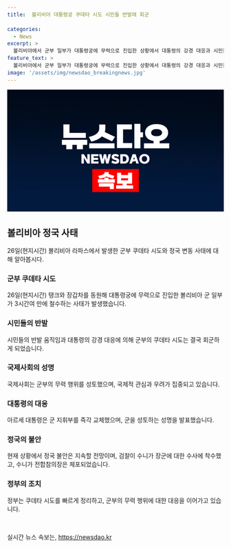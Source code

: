 ```yaml
---
title:  볼리비아 대통령궁 쿠데타 시도 시민들 반발에 회군

categories:
  - News
excerpt: >
  볼리비아에서 군부 일부가 대통령궁에 무력으로 진입한 상황에서 대통령의 강경 대응과 시민들의 반발에 군부는 철수했다. 이에 따라 군부의 무력 행위에 대한 국제사회와 국내의 성토했으며, 대통령은 군 지휘부를 즉각 교체했다. 이에 대한 인터넷 생중계 등을 통해 사태가 전파되었고, 국내의 혼란 또한 빚어졌다. 전합참의장은 체포되었으며, 수니가 장군의 정치 개입 가능성을 내세웠지만 대통령과의 관계는 갈라진 상태다. 모랄레스 전 대통령은 수니가 장군에 대한 고발을 준비하고 있으며, 정국 불안은 지속할 전망이다.
feature_text: >
  볼리비아에서 군부 일부가 대통령궁에 무력으로 진입한 상황에서 대통령의 강경 대응과 시민들의 반발에 군부는 철수했다. 이에 따라 군부의 무력 행위에 대한 국제사회와 국내의 성토했으며, 대통령은 군 지휘부를 즉각 교체했다. 이에 대한 인터넷 생중계 등을 통해 사태가 전파되었고, 국내의 혼란 또한 빚어졌다. 전합참의장은 체포되었으며, 수니가 장군의 정치 개입 가능성을 내세웠지만 대통령과의 관계는 갈라진 상태다. 모랄레스 전 대통령은 수니가 장군에 대한 고발을 준비하고 있으며, 정국 불안은 지속할 전망이다.
image: '/assets/img/newsdao_breakingnews.jpg'
---
```


<p><img src="/assets/img/newsdao_breakingnews.jpg" alt="pcversion 속보" /></p>

<h2 data-ke-size="size26">볼리비아 정국 사태</h2>

<p data-ke-size="size16">26일(현지시간) 볼리비아 라파스에서 발생한 군부 쿠데타 시도와 정국 변동 사태에 대해 알아봅시다.</p>

<h3 data-ke-size="size24">군부 쿠데타 시도</h3>

<p data-ke-size="size16">26일(현지시간) 탱크와 장갑차를 동원해 대통령궁에 무력으로 진입한 볼리비아 군 일부가 3시간여 만에 철수하는 사태가 발생했습니다.</p>

<h3 data-ke-size="size24">시민들의 반발</h3>

<p data-ke-size="size16">시민들의 반발 움직임과 대통령의 강경 대응에 의해 군부의 쿠데타 시도는 결국 회군하게 되었습니다.</p>

<h3 data-ke-size="size24">국제사회의 성명</h3>

<p data-ke-size="size16">국제사회는 군부의 무력 행위를 성토했으며, 국제적 관심과 우려가 집중되고 있습니다.</p>

<h3 data-ke-size="size24">대통령의 대응</h3>

<p data-ke-size="size16">아르세 대통령은 군 지휘부를 즉각 교체했으며, 군을 성토하는 성명을 발표했습니다.</p>

<h3 data-ke-size="size24">정국의 불안</h3>

<p data-ke-size="size16">현재 상황에서 정국 불안은 지속할 전망이며, 검찰이 수니가 장군에 대한 수사에 착수했고, 수니가 전합참의장은 체포되었습니다.</p>

<h3 data-ke-size="size24">정부의 조치</h3>

<p data-ke-size="size16">정부는 쿠데타 시도를 빠르게 정리하고, 군부의 무력 행위에 대한 대응을 이어가고 있습니다.</p>

<p data-ke-size="size16">&nbsp;</p>
실시간 뉴스 속보는, <a href="https://newsdao.kr" rel="dofollow">https://newsdao.kr</a>


